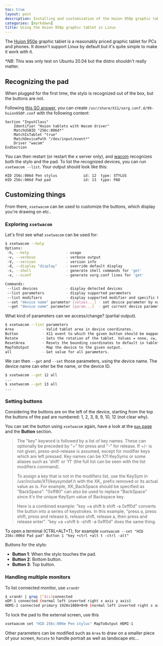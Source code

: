 ```yaml
---
toc: true
layout: post
description: Installing and customization of the Huion 950p graphic tablet.
categories: [markdown]
title: Using the Huion 950p graphic tablet in Linux
---
```


The [Huion 950p](https://www.huion.com/pen_tablet/Inspiroy/H950P.html) graphic tablet is a reasonably priced graphic tablet for PCs and phones. 
It doesn't support Linux by default but it's quite simple to make it work with it. 

**NB*: This was only test on Ubuntu 20.04 but the distro shouldn't really matter.

## Recognizing the pad
When plugged for the first time, the stylo is recognized out of the box, but the buttons are not.

Following [this SO answer](https://askubuntu.com/questions/1000869/how-to-run-the-new-huion-tablets-on-linux?#tab-top), 
you can create `/usr/share/X11/xorg.conf.d/99-huion950P.conf` with the following content:
```
Section "InputClass"
    Identifier "Huion tablets with Wacom driver"
    MatchUSBID "256c:006d*"
    MatchIsTablet "true"
    MatchDevicePath "/dev/input/event*"
    Driver "wacom"
EndSection
```

You can then restart (or restart the x server only), and [wacom](https://www.wacom.com/en-us) 
recognizes both the stylo and the pad. 
To list the recognized devices, you can run `xsetwacom --list`. Your output should look like this:
```
HID 256c:006d Pen stylus        	id: 12	type: STYLUS    
HID 256c:006d Pad pad           	id: 13	type: PAD    
```

## Customizing things

From there, `xsetwacom` can be used to customize the buttons, which display you're drawing on etc.. 

### Exploring `xsetwacom`
Let's first see what `xsetwacom` can be used for: 

```bash
$ xsetwacom --help
Options:
 -h, --help                 - usage
 -v, --verbose              - verbose output
 -V, --version              - version info
 -d, --display "display"    - override default display
 -s, --shell                - generate shell commands for 'get'
 -x, --xconf                - generate xorg.conf lines for 'get'

Commands:
 --list devices             - display detected devices
 --list parameters          - display supported parameters
 --list modifiers           - display supported modifier and specific keys for keystrokes
 --set "device name" parameter [values...] - set device parameter by name
 --get "device name" parameter [param...]  - get current device parameter(s) value by name
```

What kind of parameters can we access/change? (partial output). 
```bash
$ xsetwacom --list parameters
Area             - Valid tablet area in device coordinates. 
Button           - X11 event to which the given button should be mapped.
Rotate           - Sets the rotation of the tablet. Values = none, cw, ccw, half (default is none). 
ResetArea        - Resets the bounding coordinates to default in tablet units. 
MapToOutput      - Map the device to the given output. 
all              - Get value for all parameters. 
```

We can then `--get` and `--set` those parameters, using the device name. 
The device name can eiter be the name, or the device ID. 
```bash
$ xsetwacom --get 12 all
...
$ xsetwacom --get 13 all
...
```

### Setting buttons

Considering the buttons are on the left of the device, starting from the top the 
buttons of the pad are numbered: 1, 2, 3, 8, 9, 10, 12 (not clear why). 

You can set the button using `xsetwacom` again, have a look at the [`man` page](https://www.systutorials.com/docs/linux/man/1-xsetwacom/)
and the **Button** section. 
>  The "key" keyword is followed by a list of key names. These can optionally be preceded by "+" for press and "-" for release. If +/- is not given, press-and-release is assumed, except for modifier keys which are left pressed. Key names can be X11 KeySyms or some aliases such as 'shift' or 'f1' (the full list can be seen with the list modifiers command).
>
> To assign a key that is not in the modifiers list, use the KeySym in /usr/include/X11/keysymdef.h with the XK_ prefix removed or its actual value as is. For example, XK_BackSpace should be specified as "BackSpace". "0xff80" can also be used to replace "BackSpace" since it's the unique KeySym value of Backspace key.
>
> Here is a combined example: "key +a shift b shift -a 0xff0d" converts the button into a series of keystrokes. In this example, "press a, press shift, press and release b, release shift, release a, then press and release enter". "key +a +shift b -shift -a 0xff0d" does the same thing. 

To open a terminal (CTRL+ALT+T), for example `xsetwacom --set "HID 256c:006d Pad pad" Button 1 "key +ctrl +alt t -ctrl -alt"`

Buttons for the stylo:
- **Button 1**: When the stylo touches the pad.
- **Button 2**: Bottom button.
- **Button 3**: Top button.

### Handling multiple monitors
To list connected monitor, use `xrandr`

```bash
$ xrandr | grep [^dis]connected
eDP-1 connected (normal left inverted right x axis y axis)
HDMI-1 connected primary 1920x1080+0+0 (normal left inverted right x axis y axis) 598mm x 336mm
```

To lock the pad to the external screen, use this

```bash
xsetwacom set "HID 256c:006e Pen stylus" MapToOutput HDMI-1
```

Other parameters can be modified such as `Area` to draw on a smaller piece of your screen, 
`Rotate` to handle portrait as well as landscape etc...
